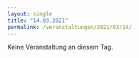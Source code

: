 ```yaml
---
layout: single
title: "14.03.2021"
permalink: /veranstaltungen/2021/03/14/
---
```


Keine Veranstaltung an diesem Tag.
